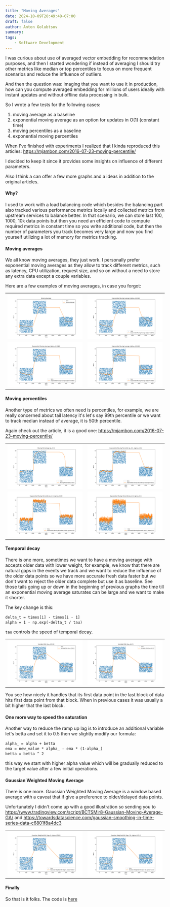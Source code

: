 ```yaml
---
title: "Moving Averages"
date: 2024-10-09T20:49:48-07:00
draft: false
author: Anton Golubtsov
summary:
tags:
    - Software Development
---
```


I was curious about use of averaged vector embedding for recommendation purposes, and then
I started wondering if instead of averaging I should try other metrics like median or top percentiles
to focus on more frequent scenarios and reduce the influence of outliers.

And then the question was: imaging that you want to use it in production, how can you compute
averaged embedding for millions of users ideally with instant updates and without offline data processing in bulk.

So I wrote a few tests for the following cases:

1. moving average as a baseline
1. exponential moving average as an option for updates in O(1) (constant time)
1. moving percentiles as a baseline
1. exponential moving percentiles

When I've finished with experiments I realized that I kinda reproduced this articles: https://mjambon.com/2016-07-23-moving-percentile/

I decided to keep it since it provides some insights on influence of different parameters.

Also I think a can offer a few more graphs and a ideas in addition to the original articles.

#### Why?

I used to work with a load balancing code which besides the balancing part also tracked various performance metrics locally and collected metrics from upstream services to balance better.
In that scenario, we can store last 100, 1000, 10k data points but then you need an
efficient code to compute required metrics in constant time so you write additional code, but then the number of parameters you track becomes very large and now you find yourself utilizing a lot of memory for metrics tracking.

#### Moving averages

We all know moving averages, they just work. I personally prefer exponential moving averages as they allow to track different metrics, such as latency, CPU utilization, request size, and so on without a need to store any extra data except a couple variables.

Here are a few examples of moving averages, in case you forgot:

|                 |                 |
| --------------- | --------------- |
| ![](./ma.png)   | ![](./ema.png)  |
| ![](./ema2.png) | ![](./ema4.png) |

#### Moving percentiles

Another type of metrics we often need is percentiles, for example, we are really concerned about tail latency it's let's say 99th percentile or we want to track median instead of average, it is 50th percentile.

Again check out the article, it is a good one: https://mjambon.com/2016-07-23-moving-percentile/

|                     |                     |
| ------------------- | ------------------- |
| ![](./mp.png)       | ![](./emp_0.01.png) |
| ![](./emp_0.05.png) | ![](./emp_0.1.png)  |

#### Temporal decay

There is one more, sometimes we want to have a moving average with accepts older data with lower weight, for example, we know that there are natural gaps in the events we track and we want to reduce the influence of the older data points so we have more accurate fresh data faster but we don't want to reject the older data complete but use it as baseline. See those tails going up or down in the beginning of previous graphs the time till an exponential moving average saturates can be large and we want to make it shorter.

The key change is this:

```
delta_t = times[i] - times[i - 1]
alpha = 1 - np.exp(-delta_t / tau)
```

`tau` controls the speed of temporal decay.

|                 |                  |
| --------------- | ---------------- |
| ![](./vema.png) | ![](./vema4.png) |

You see how nicely it handles that its first data point in the last block of data hits first data point from that block. When in previous cases it was usually a bit higher that the last block.

#### One more way to speed the saturation

Another way to reduce the ramp up lag is to introduce an additional variable let's betta and set it to 0.5 then we slightly modify our formula:

```
alpha_ = alpha + betta
ema = new_value * alpha_ - ema * (1-alpha_)
betta = betta ^ 2
```

this way we start with higher alpha value which will be gradually reduced to the target value after a few initial operations.

#### Gaussian Weighted Moving Average

There is one more. Gaussian Weighted Moving Average is a window based average with a caveat that if give a preference to older/delayed data points.

Unfortunately I didn't come up with a good illustration so sending you to https://www.tradingview.com/script/BCTSMir8-Gaussian-Moving-Average-GA/ and https://towardsdatascience.com/gaussian-smoothing-in-time-series-data-c6801f8a4dc3

|                 |                  |
| --------------- | ---------------- |
| ![](./gwma.png) | ![](./gwma2.png) |

#### Finally

So that is it folks. The code is [here](./ma.py)
